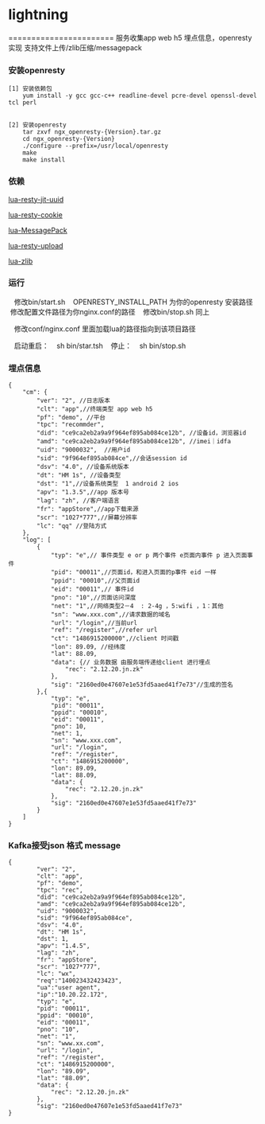 # lightning
=======================
服务收集app web h5 埋点信息，openresty 实现
支持文件上传/zlib压缩/messagepack

### 安装openresty
    [1] 安装依赖包   
        yum install -y gcc gcc-c++ readline-devel pcre-devel openssl-devel tcl perl  
   
    
    [2] 安装openresty  
        tar zxvf ngx_openresty-{Version}.tar.gz    
        cd ngx_openresty-{Version} 
        ./configure --prefix=/usr/local/openresty   
        make    
        make install 
### 依赖       
[lua-resty-jit-uuid](https://github.com/thibaultcha/lua-resty-jit-uuid)

[lua-resty-cookie](https://github.com/cloudflare/lua-resty-cookie)

[lua-MessagePack](https://github.com/fperrad/lua-MessagePack)

[lua-resty-upload](https://github.com/openresty/lua-resty-upload)

[lua-zlib](https://github.com/brimworks/lua-zlib) 

### 运行
    修改bin/start.sh 
    OPENRESTY_INSTALL_PATH 为你的openresty 安装路径
    修改配置文件路径为你nginx.conf的路径
    修改bin/stop.sh 同上
    
    修改conf/nginx.conf 里面加载lua的路径指向到该项目路径
    
    启动重启：
    sh bin/star.tsh
    停止：
    sh bin/stop.sh
    
### 埋点信息
    {
        "cm": {
            "ver": "2", //日志版本
            "clt": "app",//终端类型 app web h5
            "pf": "demo", //平台
            "tpc": "recommder",
            "did": "ce9ca2eb2a9a9f964ef895ab084ce12b", //设备id，浏览器id
            "amd": "ce9ca2eb2a9a9f964ef895ab084ce12b", //imei｜idfa 
            "uid": "9000032",  //用户id
            "sid": "9f964ef895ab084ce",//会话session id
            "dsv": "4.0", //设备系统版本
            "dt": "HM 1s", //设备类型
            "dst": "1",//设备系统类型  1 android 2 ios
            "apv": "1.3.5",//app 版本号
            "lag": "zh", //客户端语言
            "fr": "appStore",//app下载来源
            "scr": "1027*777",//屏幕分辨率
            "lc": "qq" //登陆方式
        },
        "log": [
            {
                "typ": "e",// 事件类型 e or p 两个事件 e页面内事件 p 进入页面事件
                "pid": "00011",//页面id，和进入页面的p事件 eid 一样
                "ppid": "00010",//父页面id
                "eid": "00011",// 事件id
                "pno": "10",//页面访问深度
                "net": "1",//网络类型2－4  : 2-4g ，5:wifi ，1：其他
                "sn": "www.xxx.com",//请求数据的域名
                "url": "/login",//当前url
                "ref": "/register",//refer url
                "ct": "1486915200000",//client 时间戳
                "lon": 89.09, //经纬度
                "lat": 88.09,
                "data": {// 业务数据 由服务端传递给client 进行埋点
                    "rec": "2.12.20.jn.zk"
                },
                "sig": "2160ed0e47607e1e53fd5aaed41f7e73"//生成的签名
            },{
                "typ": "e",
                "pid": "00011",
                "ppid": "00010",
                "eid": "00011",
                "pno": 10,
                "net": 1,
                "sn": "www.xxx.com",
                "url": "/login",
                "ref": "/register",
                "ct": "1486915200000",
                "lon": 89.09,
                "lat": 88.09,
                "data": {
                    "rec": "2.12.20.jn.zk"
                },
                "sig": "2160ed0e47607e1e53fd5aaed41f7e73"
            }
        ]
    }
### Kafka接受json 格式 message
    {
            "ver": "2",
            "clt": "app",
            "pf": "demo",
            "tpc": "rec",
            "did": "ce9ca2eb2a9a9f964ef895ab084ce12b",
            "amd": "ce9ca2eb2a9a9f964ef895ab084ce12b",
            "uid": "9000032",
            "sid": "9f964ef895ab084ce",
            "dsv": "4.0",
            "dt": "HM 1s",
            "dst": 1,
            "apv": "1.4.5",
            "lag": "zh",
            "fr": "appStore",
            "scr": "1027*777",
            "lc": "wx",
            "req":"140023432423423",
            "ua":"user agent",
            "ip":"10.20.22.172",
            "typ": "e",
            "pid": "00011",
            "ppid": "00010",
            "eid": "00011",
            "pno": "10",
            "net": "1",
            "sn": "www.xx.com",
            "url": "/login",
            "ref": "/register",
            "ct": "1486915200000",
            "lon": "89.09",
            "lat": "88.09",
            "data": {
                "rec": "2.12.20.jn.zk"
            },
            "sig": "2160ed0e47607e1e53fd5aaed41f7e73"
    }
